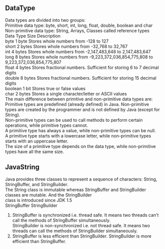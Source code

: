 ## DataType
Data types are divided into two groups: <br/>
Primitive data type: byte, short, int, long, float, double, boolean and char <br/>
Non-primitive data type: String, Arrays, Classes called reference types <br/>
Data Type	Size	Description <br/>
byte	        1 byte	Stores whole numbers from -128 to 127 <br/>
short	    2 bytes	Stores whole numbers from -32,768 to 32,767 <br/>
int	        4 bytes	Stores whole numbers from -2,147,483,648 to 2,147,483,647 <br/>
long	        8 bytes	Stores whole numbers from -9,223,372,036,854,775,808 to 9,223,372,036,854,775,807 <br/>
float	    4 bytes	Stores fractional numbers. Sufficient for storing 6 to 7 decimal digits <br/>
double	    8 bytes	Stores fractional numbers. Sufficient for storing 15 decimal digits <br/>
boolean	    1 bit	Stores true or false values <br/>
char	        2 bytes	Stores a single character/letter or ASCII values <br/>
The main difference between primitive and non-primitive data types are: <br/>
Primitive types are predefined (already defined) in Java. Non-primitive types are created by the programmer and is not defined by Java (except for String). <br/>
Non-primitive types can be used to call methods to perform certain operations, while primitive types cannot. <br/>
A primitive type has always a value, while non-primitive types can be null. <br/>
A primitive type starts with a lowercase letter, while non-primitive types starts with an uppercase letter. <br/>
The size of a primitive type depends on the data type, while non-primitive types have all the same size. <br/>

## JavaString
Java provides three classes to represent a sequence of characters: String, StringBuffer, and StringBuilder. <br/>
The String class is immutable whereas StringBuffer and StringBuilder classes are mutable. And the StringBuilder <br/>
class is introduced since JDK 1.5 <br/>
StringBuffer	StringBuilder <br/>
1)	StringBuffer is synchronized i.e. thread safe. It means two threads can't call the methods of StringBuffer simultaneously. <br/>
StringBuilder is non-synchronized i.e. not thread safe. It means two threads can call the methods of StringBuilder simultaneously. <br/>
2)	StringBuffer is less efficient than StringBuilder.	StringBuilder is more efficient than StringBuffer. <br/>
 
